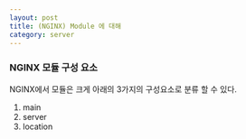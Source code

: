 ```yaml
---
layout: post
title: (NGINX) Module 에 대해
category: server
---
```


### NGINX 모듈 구성 요소

NGINX에서 모듈은 크게 아래의 3가지의 구성요소로 분류 할 수 있다.

1. main
2. server
3. location
